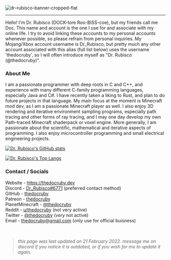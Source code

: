 ![dr-rubisco-banner-cropped-flat](https://user-images.githubusercontent.com/76263371/154176272-963d6f89-325d-444e-a2f3-73c7120647da.png)

---

Hello! I'm Dr. Rubisco (DOCK-tore Roo-BISS-coe), but my friends call me Doc. This name and account is the one I use for and associate with my online life. I try to avoid linking these accounts to my personal accounts whenever possible, so please refrain from personal inquiries. My Mojang/Xbox account username is Dr_Rubisco, but pretty much any other account associated with this alias (full list below) uses the username 'thedocruby', so I will often introduce myself as "Dr. Rubisco (@thedocruby)".

### About Me
I am a passionate programmer with deep roots in C and C++, and experience with many different C-family programming languages, especially Java and C#. I have recently taken a liking to Rust, and plan to do future projects in that language. My main focus at the moment is Minecraft mod dev, as I am a passionate Minecraft player as well. I also enjoy 3D rendering and iterative environment sampling programs, especially path tracing and other forms of ray tracing, and I may one day develop my own Path-traced Minecraft shaderpack or voxel engine. More generally, I am passionate about the scientific, mathematical and iterative aspects of programming. I also enjoy microcontroller programming and small electrical engineering projects.

[![Dr. Rubisco's GitHub stats](https://github-readme-stats.vercel.app/api?username=thedocruby&count_private=true&show_icons=true&theme=dark)](https://github.com/thedocruby)

[![Dr. Rubisco's Top Langs](https://github-readme-stats.vercel.app/api/top-langs/?username=thedocruby&layout=compact&theme=dark&count_private=true&exclude_repo=VANELLA,cayman,Iris-site,irisshaders.github.io)](https://github.com/anuraghazra/github-readme-stats)

### Contact / Socials
Website - https://thedocruby.dev <br>
Discord -  [Dr_Rubisco#6771](https://discord.gg/kdZ6gH7Hg6) (preferred contact method) <br>
GitHub - [thedocruby](https://github.com/thedocruby/) <br>
Patreon - [thedocruby](https://patreon.com/thedocruby) <br>
PlanetMinecraft - [@thedocruby](https://www.planetminecraft.com/thedocruby) <br>
Reddit - [u/thedocruby](https://www.reddit.com/u/thedocruby) (not very active) <br>
Twitter - [@thedocruby](https://twitter.com/thedocruby) (_very_ not active) <br>
Email - [thedocruby@gmail.com](mailto:thedocruby@gmail.com) (only use for official buisness) <br> <br> <br> 
> *this page was last updated on 21 February 2022. message me on discord if you notice it is outdated, or if you wish for me to update it again.*
